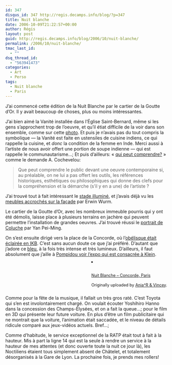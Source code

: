 ```yaml
---
id: 347
disqus_id: 347 http://regis.decamps.info/blog/?p=347
title: Nuit blanche
date: 2006-10-09T21:22:57+00:00
author: Régis
layout: post
guid: http://regis.decamps.info/blog/2006/10/nuit-blanche/
permalink: /2006/10/nuit-blanche/
tmac_last_id:
  - ""
dsq_thread_id:
  - "563941473"
categories:
  - Art
  - Perso
tags:
  - Nuit blanche
  - Paris
---
```

J’ai commencé cette édition de la Nuit Blanche par le cartier de la Goutte d’Or. Il y avait beaucoup de choses, plus ou moins intéressantes.

J’ai bien aimé la Vanité installée dans l’Église Saint-Bernard, même si les gens s’approchent trop de l’oeuvre, et qu’il étiat difficile de la voir dans son ensemble, comme sur cette [photo](http://www.nb2006.paris.fr/galerie/goutte_d_or/popup5.html). Et puis je n’avais pas du tout compris la symbolique &#8212; la Vanité est faite en ustensiles de cuisine indiens, ce qui rappelle la cuisine, et _donc_ la condition de la femme en Inde. Merci aussi à l’artiste de nous avoir offert une portion de soupe indienne &#8212; qui est rappelle le communautarisme…; Et puis d’ailleurs: « [qui peut comprendre?](http://pensezlibre.hautetfort.com/archive/2006/10/11/culture-pour-qui.html) » comme le demande A. Cochevelou:

> Que peut comprendre le public devant une oeuvre contemporaine si, au préalable, on ne lui a pas offert les outils, les références historiques, esthétiques ou philosophiques qui donne des clefs pour la compréhension et la démarche (s’il y en a une) de l’artiste ? 

J’ai trouvé tout à fait intéressant le [stade illuminé](http://www.nb2006.paris.fr/galerie/goutte_d_or/popup7.html), et j’avais déjà vu les [meubles accrochés sur la façade](http://www.nb2006.paris.fr/galerie/goutte_d_or/popup8.html) par Erwin Wurm.

Le cartier de la Goutte d’Or, avec les nombreux immeuble pourris qui y ont été démolis, laisse place à plusieurs terrains en jachère qui peuvent permettre l’installation de grandes oeuvres. J’ai trouvé réussi le [portrait de Coluche](http://www.nb2006.paris.fr/galerie/goutte_d_or/popup4.html) par Yan Pei-Ming.

On s’est ensuite dirigé vers la place de la Concorde, où l’[obélisque était éclairée en IKB](http://www.nb2006.paris.fr/galerie/champs_elysees_concorde/popup4.html). C’est sans aucun doute ce que j’ai préféré. D’autant que j’adore ce [bleu](http://en.wikipedia.org/wiki/International_Klein_BlueIKB), à la fois très intense et très lumineux. D’ailleurs, il faut absolument que j’aille à [Pompidou voir l’expo qui est consacrée à Klein](http://http://www.cnac-gp.fr/Pompidou/Manifs.nsf/AllExpositions/FC33503EA8AC4E1AC12570990047D95B?OpenDocument).

<div style="float: right; margin-left: 10px; margin-bottom: 10px;">
  <a href="http://www.flickr.com/photos/aniavincey/263387800/" title="photo sharing"><img src="http://static.flickr.com/80/263387800_d5033437bb_m.jpg" alt="" style="border: solid 2px #000000;" /></a><br /> <br /> <span style="font-size: 0.9em; margin-top: 0px;"><br /> <a href="http://www.flickr.com/photos/aniavincey/263387800/">Nuit Blanche – Concorde, Paris</a><br /> <br /> Originally uploaded by <a href="http://www.flickr.com/people/aniavincey/">Ania^R & Vincey</a>.<br /> </span>
</div>

<br clear="all" />

Comme pour la fête de la musique, il fallait un très gros raté. C’est Toyota qui s’en est involontairement chargé. On voulait écouter Yoshihiro Hanno dans la concession des Champs-Élysées, et on a fait la queue…; pour le film en 3D qui présente leur future voiture. En plus d’être un film publicitaire qui ne montrait que la voiture, l’animation était saccadée, et le niveau de détails ridicule comparé aux jeux-vidéos actuels. Bref…;

Comme d’habitude, le service exceptionnel de la RATP était tout à fait à la hauteur. Mis à part la ligne 14 qui est la seule à rendre un service à la hauteur de mes attentes (et donc ouverte toute la nuit ce jour là), les Noctiliens étaient tous simplement absent de Châtelet, et totalement désorganisés à la Gare de Lyon. La prochaine fois, je prends mes rollers!
